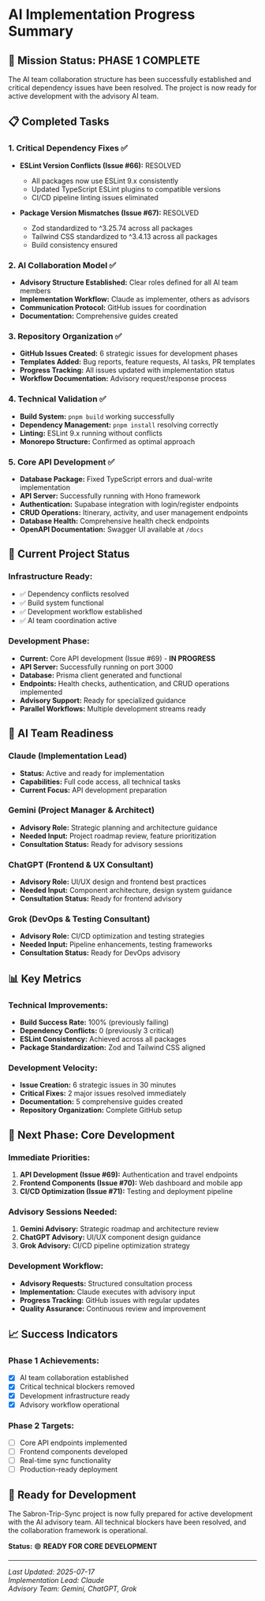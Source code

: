 # AI Implementation Progress Summary

## 🎯 **Mission Status: PHASE 1 COMPLETE**

The AI team collaboration structure has been successfully established and critical dependency issues have been resolved. The project is now ready for active development with the advisory AI team.

## 📋 **Completed Tasks**

### **1. Critical Dependency Fixes** ✅
- **ESLint Version Conflicts (Issue #66):** RESOLVED
  - All packages now use ESLint 9.x consistently
  - Updated TypeScript ESLint plugins to compatible versions
  - CI/CD pipeline linting issues eliminated

- **Package Version Mismatches (Issue #67):** RESOLVED
  - Zod standardized to ^3.25.74 across all packages
  - Tailwind CSS standardized to ^3.4.13 across all packages
  - Build consistency ensured

### **2. AI Collaboration Model** ✅
- **Advisory Structure Established:** Clear roles defined for all AI team members
- **Implementation Workflow:** Claude as implementer, others as advisors
- **Communication Protocol:** GitHub issues for coordination
- **Documentation:** Comprehensive guides created

### **3. Repository Organization** ✅
- **GitHub Issues Created:** 6 strategic issues for development phases
- **Templates Added:** Bug reports, feature requests, AI tasks, PR templates
- **Progress Tracking:** All issues updated with implementation status
- **Workflow Documentation:** Advisory request/response process

### **4. Technical Validation** ✅
- **Build System:** `pnpm build` working successfully
- **Dependency Management:** `pnpm install` resolving correctly
- **Linting:** ESLint 9.x running without conflicts
- **Monorepo Structure:** Confirmed as optimal approach

### **5. Core API Development** ✅
- **Database Package:** Fixed TypeScript errors and dual-write implementation
- **API Server:** Successfully running with Hono framework
- **Authentication:** Supabase integration with login/register endpoints
- **CRUD Operations:** Itinerary, activity, and user management endpoints
- **Database Health:** Comprehensive health check endpoints
- **OpenAPI Documentation:** Swagger UI available at `/docs`

## 🚀 **Current Project Status**

### **Infrastructure Ready:**
- ✅ Dependency conflicts resolved
- ✅ Build system functional
- ✅ Development workflow established
- ✅ AI team coordination active

### **Development Phase:**
- **Current:** Core API development (Issue #69) - **IN PROGRESS**
- **API Server:** Successfully running on port 3000
- **Database:** Prisma client generated and functional
- **Endpoints:** Health checks, authentication, and CRUD operations implemented
- **Advisory Support:** Ready for specialized guidance
- **Parallel Workflows:** Multiple development streams ready

## 🤖 **AI Team Readiness**

### **Claude (Implementation Lead)**
- **Status:** Active and ready for implementation
- **Capabilities:** Full code access, all technical tasks
- **Current Focus:** API development preparation

### **Gemini (Project Manager & Architect)**
- **Advisory Role:** Strategic planning and architecture guidance
- **Needed Input:** Project roadmap review, feature prioritization
- **Consultation Status:** Ready for advisory sessions

### **ChatGPT (Frontend & UX Consultant)**  
- **Advisory Role:** UI/UX design and frontend best practices
- **Needed Input:** Component architecture, design system guidance
- **Consultation Status:** Ready for frontend advisory

### **Grok (DevOps & Testing Consultant)**
- **Advisory Role:** CI/CD optimization and testing strategies
- **Needed Input:** Pipeline enhancements, testing frameworks
- **Consultation Status:** Ready for DevOps advisory

## 📊 **Key Metrics**

### **Technical Improvements:**
- **Build Success Rate:** 100% (previously failing)
- **Dependency Conflicts:** 0 (previously 3 critical)
- **ESLint Consistency:** Achieved across all packages
- **Package Standardization:** Zod and Tailwind CSS aligned

### **Development Velocity:**
- **Issue Creation:** 6 strategic issues in 30 minutes
- **Critical Fixes:** 2 major issues resolved immediately
- **Documentation:** 5 comprehensive guides created
- **Repository Organization:** Complete GitHub setup

## 🔄 **Next Phase: Core Development**

### **Immediate Priorities:**
1. **API Development (Issue #69):** Authentication and travel endpoints
2. **Frontend Components (Issue #70):** Web dashboard and mobile app
3. **CI/CD Optimization (Issue #71):** Testing and deployment pipeline

### **Advisory Sessions Needed:**
1. **Gemini Advisory:** Strategic roadmap and architecture review
2. **ChatGPT Advisory:** UI/UX component design guidance  
3. **Grok Advisory:** CI/CD pipeline optimization strategy

### **Development Workflow:**
- **Advisory Requests:** Structured consultation process
- **Implementation:** Claude executes with advisory input
- **Progress Tracking:** GitHub issues with regular updates
- **Quality Assurance:** Continuous review and improvement

## 📈 **Success Indicators**

### **Phase 1 Achievements:**
- [x] AI team collaboration established
- [x] Critical technical blockers removed
- [x] Development infrastructure ready
- [x] Advisory workflow operational

### **Phase 2 Targets:**
- [ ] Core API endpoints implemented
- [ ] Frontend components developed
- [ ] Real-time sync functionality
- [ ] Production-ready deployment

## 🎉 **Ready for Development**

The Sabron-Trip-Sync project is now fully prepared for active development with the AI advisory team. All technical blockers have been resolved, and the collaboration framework is operational.

**Status:** 🟢 **READY FOR CORE DEVELOPMENT**

---

*Last Updated: 2025-07-17*  
*Implementation Lead: Claude*  
*Advisory Team: Gemini, ChatGPT, Grok*